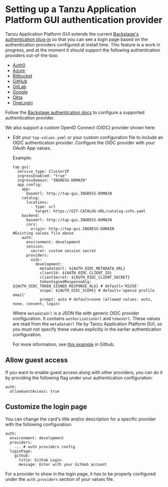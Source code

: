# Setting up a Tanzu Application Platform GUI authentication provider

Tanzu Application Platform GUI extends the current [Backstage's authentication plug-in](https://backstage.io/docs/auth/) so that you can see a login page based on the authentication providers configured at install time. This feature is a work in progress, and at the moment it should support the following authentication providers out-of-the-box:

- [Auth0](https://backstage.io/docs/auth/auth0/provider)
- [Azure](https://backstage.io/docs/auth/microsoft/provider)
- [Bitbucket](https://backstage.io/docs/auth/bitbucket/provider)
- [GitHub](https://backstage.io/docs/auth/github/provider)
- [GitLab](https://backstage.io/docs/auth/gitlab/provider)
- [Google](https://backstage.io/docs/auth/google/provider)
- [Okta](https://backstage.io/docs/auth/okta/provider)
- [OneLogin](https://backstage.io/docs/auth/onelogin/provider)

Follow the [Backstage authentication docs](https://backstage.io/docs/auth/) to configure a supported authentication provider.

We also support a custom OpenID Connect (OIDC) provider shown here:

- Edit your `tap-values.yaml` or your custom configuration file to include an OIDC authentication provider. Configure the OIDC provider with your OAuth App values.

    Example:

    ```
    tap_gui:
      service_type: ClusterIP
      ingressEnabled: "true"
      ingressDomain: "INGRESS-DOMAIN"
      app_config:
        app:
          baseUrl: http://tap-gui.INGRESS-DOMAIN
        catalog:
          locations:
            - type: url
              target: https://GIT-CATALOG-URL/catalog-info.yaml
        backend:
          baseUrl: http://tap-gui.INGRESS-DOMAIN
          cors:
            origin: http://tap-gui.INGRESS-DOMAIN
    #Existing values file above
        auth:
          environment: development
          session:
            secret: custom session secret
          providers:
            oidc:
              development:
                metadataUrl: ${AUTH_OIDC_METADATA_URL}
                clientId: ${AUTH_OIDC_CLIENT_ID}
                clientSecret: ${AUTH_OIDC_CLIENT_SECRET}
                tokenSignedResponseAlg: ${AUTH_OIDC_TOKEN_SIGNED_RESPONSE_ALG} # default='RS256'
                scope: ${AUTH_OIDC_SCOPE} # default='openid profile email'
                prompt: auto # default=none (allowed values: auto, none, consent, login)
    ```

    Where `metadataUrl` is a JSON file with generic OIDC provider configuration. It contains `authorizationUrl` and `tokenUrl`.
    These values are read from the `metadataUrl` file by Tanzu Application Platform GUI,
    so you must not specify these values explicitly in the earlier authentication configuration.

    For more information, see [this example](https://github.com/backstage/backstage/blob/e4ab91cf571277c636e3e112cd82069cdd6fca1f/app-config.yaml#L333-L347) in Github.

## <a id='allow-guest-access'></a>Allow guest access

If you want to enable guest access along with other providers, you can do it by providing the following flag under your authentication configuration:

  ```
  auth:
    allowGuestAccess: true
  ```

## <a id='customize-login'></a>Customize the login page

You can change the card's title and/or description for a specific provider with the following configuration:

  ```
  auth:
    environment: development
    providers:
      ... # auth providers config
    loginPage:
      github:
        title: Github Login
        message: Enter with your GitHub account
  ```

For a provider to show in the login page, it has to be properly configured under the `auth.providers` section of your values file.
